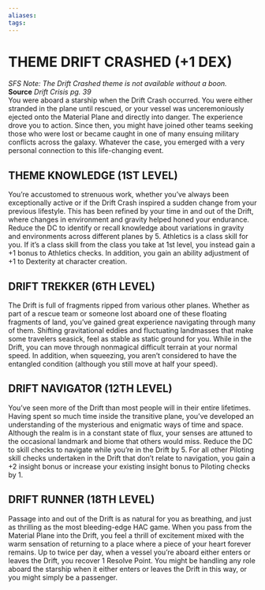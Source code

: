 ```yaml
---
aliases: 
tags: 
---
```

# THEME DRIFT CRASHED (+1 DEX)

_SFS Note: The Drift Crashed theme is not available without a boon._  
**Source** _Drift Crisis pg. 39_  
You were aboard a starship when the Drift Crash occurred. You were either stranded in the plane until rescued, or your vessel was unceremoniously ejected onto the Material Plane and directly into danger. The experience drove you to action. Since then, you might have joined other teams seeking those who were lost or became caught in one of many ensuing military conflicts across the galaxy. Whatever the case, you emerged with a very personal connection to this life-changing event.  

## THEME KNOWLEDGE (1ST LEVEL)

You’re accustomed to strenuous work, whether you’ve always been exceptionally active or if the Drift Crash inspired a sudden change from your previous lifestyle. This has been refined by your time in and out of the Drift, where changes in environment and gravity helped honed your endurance. Reduce the DC to identify or recall knowledge about variations in gravity and environments across different planes by 5. Athletics is a class skill for you. If it’s a class skill from the class you take at 1st level, you instead gain a +1 bonus to Athletics checks. In addition, you gain an ability adjustment of +1 to Dexterity at character creation.  

## DRIFT TREKKER (6TH LEVEL)

The Drift is full of fragments ripped from various other planes. Whether as part of a rescue team or someone lost aboard one of these floating fragments of land, you’ve gained great experience navigating through many of them. Shifting gravitational eddies and fluctuating landmasses that make some travelers seasick, feel as stable as static ground for you. While in the Drift, you can move through nonmagical difficult terrain at your normal speed. In addition, when squeezing, you aren’t considered to have the entangled condition (although you still move at half your speed).  

## DRIFT NAVIGATOR (12TH LEVEL)

You’ve seen more of the Drift than most people will in their entire lifetimes. Having spent so much time inside the transitive plane, you’ve developed an understanding of the mysterious and enigmatic ways of time and space. Although the realm is in a constant state of flux, your senses are attuned to the occasional landmark and biome that others would miss. Reduce the DC to skill checks to navigate while you’re in the Drift by 5. For all other Piloting skill checks undertaken in the Drift that don’t relate to navigation, you gain a +2 insight bonus or increase your existing insight bonus to Piloting checks by 1.  

## DRIFT RUNNER (18TH LEVEL)

Passage into and out of the Drift is as natural for you as breathing, and just as thrilling as the most bleeding-edge HAC game. When you pass from the Material Plane into the Drift, you feel a thrill of excitement mixed with the warm sensation of returning to a place where a piece of your heart forever remains. Up to twice per day, when a vessel you’re aboard either enters or leaves the Drift, you recover 1 Resolve Point. You might be handling any role aboard the starship when it either enters or leaves the Drift in this way, or you might simply be a passenger.
